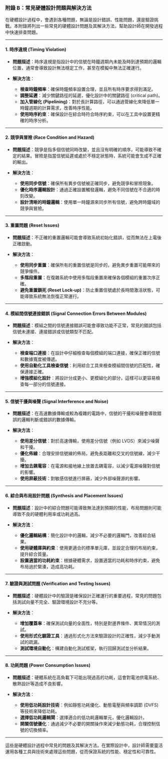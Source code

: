 ### 附錄 B：常見硬體設計問題與解決方法

在硬體設計過程中，會遇到各種問題，無論是設計錯誤、性能問題，還是驗證挑戰。本附錄將列出一些常見的硬體設計問題及其解決方法，幫助設計師在開發過程中快速排查問題。

---

#### 1. **時序違規 (Timing Violation)**

- **問題描述**：時序違規是指設計中的信號在時鐘週期內未能及時到達預期的邏輯位置，通常會導致設計無法穩定工作，甚至在模擬中無法正確運行。
  
- **解決方法**：
  - **檢查時鐘頻率**：確保時鐘頻率設置合理，並且所有時序要求得到滿足。
  - **調整延遲**：減少關鍵路徑的延遲，優化設計中的關鍵路徑 (critical path)。
  - **加入管線化 (Pipelining)**：對於長計算路徑，可以通過管線化來降低單一時鐘週期的計算需求，改善時序性能。
  - **使用時序約束**：確保設計在綜合時符合時序約束，可以在工具中設置更精確的時序分析。

---

#### 2. **競爭與冒險 (Race Condition and Hazard)**

- **問題描述**：競爭是指多個信號同時改變，並且沒有明確的順序，可能導致不確定的結果。冒險是指當信號延遲或處於不穩定狀態時，系統可能會生成不正確的輸出。

- **解決方法**：
  - **使用同步信號**：確保所有異步信號被正確同步，避免競爭和冒險現象。
  - **優化時序邏輯設計**：通過正確設置觸發邏輯，避免不同信號在不合適的時刻改變。
  - **設計清晰的時鐘邏輯**：使用單一時鐘源來同步所有信號，避免跨時鐘域的競爭與冒險。

---

#### 3. **重置問題 (Reset Issues)**

- **問題描述**：不正確的重置邏輯可能會導致系統初始化錯誤，從而無法在上電後正確啟動。

- **解決方法**：
  - **使用同步重置**：確保所有的重置信號是同步的，避免異步重置可能帶來的競爭條件。
  - **多階段重置**：在復雜系統中使用多階段重置來確保各個模組的重置次序正確。
  - **避免重置鎖死 (Reset Lock-up)**：防止重置信號處於長時間激活狀態，可能導致系統無法恢復正常運行。

---

#### 4. **模組間信號連接錯誤 (Signal Connection Errors Between Modules)**

- **問題描述**：模組之間的信號連接錯誤可能會導致功能不正常，常見的錯誤包括信號未連接、連接錯誤或信號類型不匹配。

- **解決方法**：
  - **檢查端口連接**：在設計中仔細檢查每個模組的端口連接，確保正確的信號和數據寬度被傳遞。
  - **使用自動化工具檢查信號**：利用綜合工具來檢查模組間信號的匹配性，確保連接正確。
  - **增強模組化設計**：將設計分成更小、更模組化的部分，這樣可以更容易檢查每一部分的信號連接。

---

#### 5. **信號干擾與噪聲 (Signal Interference and Noise)**

- **問題描述**：在高速數據傳輸或較為複雜的電路中，信號的干擾和噪聲會導致錯誤的邏輯判斷或錯誤的數據傳輸。

- **解決方法**：
  - **使用差分信號**：對於高速傳輸，使用差分信號（例如 LVDS）來減少噪聲和干擾。
  - **優化佈線**：合理安排信號線的佈局，避免長距離和交叉的信號線，減少干擾。
  - **增加去耦電容**：在電源和接地線上放置去耦電容，以減少電源噪聲對信號的影響。
  - **使用屏蔽技術**：對敏感信號進行屏蔽，減少外部噪聲源的影響。

---

#### 6. **綜合與布局設計問題 (Synthesis and Placement Issues)**

- **問題描述**：設計中的綜合問題可能導致無法達到預期的性能，布局問題則可能導致不良的硬體利用率或功耗過高。

- **解決方法**：
  - **優化邏輯結構**：簡化設計中的邏輯，減少不必要的邏輯門，改善綜合結果。
  - **使用硬體庫與約束**：使用更適合的標準單元庫，並設定合理的布局約束，提升綜合質量。
  - **設置適當的功耗約束**：根據硬體需求，設置適當的功耗和時序約束，避免布局過於緊湊，造成高功耗。

---

#### 7. **驗證與測試問題 (Verification and Testing Issues)**

- **問題描述**：硬體設計中的驗證是確保設計正確運行的重要過程，常見的問題包括測試向量不完全、驗證環境設計不充分等。

- **解決方法**：
  - **增加覆蓋率**：確保測試向量的全面性，特別是對邊界條件、異常情況的測試。
  - **使用形式化驗證工具**：通過形式化方法來驗證設計的正確性，減少手動測試的疏漏。
  - **測試環境自動化**：構建自動化測試框架，執行回歸測試並分析結果。

---

#### 8. **功耗問題 (Power Consumption Issues)**

- **問題描述**：硬體系統在高負載下可能出現過高的功耗，這會對電池供電系統、散熱設計等造成不良影響。

- **解決方法**：
  - **使用低功耗設計技術**：例如靜態功耗優化、動態電壓與頻率調節 (DVFS) 等技術來降低功耗。
  - **選擇低功耗邏輯閘**：選擇適合的低功耗邏輯單元，優化邏輯設計。
  - **開關信號優化**：通過減少不必要的開關操作來減少動態功耗，合理控制信號的切換頻率。

---

這些是硬體設計過程中常見的問題及其解決方法。在實際設計中，設計師需要靈活運用各種工具與技術來處理這些問題，從而保證系統的性能、穩定性和可靠性。
